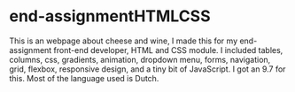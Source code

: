 # end-assignmentHTMLCSS
This is an webpage about cheese and wine, I made this for my end-assignment front-end developer, HTML and CSS module.
I included tables, columns, css, gradients, animation, dropdown menu, forms, navigation, grid, flexbox, responsive design, and a tiny bit of JavaScript.
I got an 9.7 for this. Most of the language used is Dutch.
